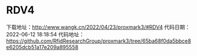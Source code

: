 # RDV4
下载地址：http://www.wangk.cn/2022/04/23/proxmark3/#RDV4
代码日期：2022-06-12 18:18:54
代码地址：https://github.com/RfidResearchGroup/proxmark3/tree/65ba68f0da5bbce8e6205dcb51a17e209a895558
